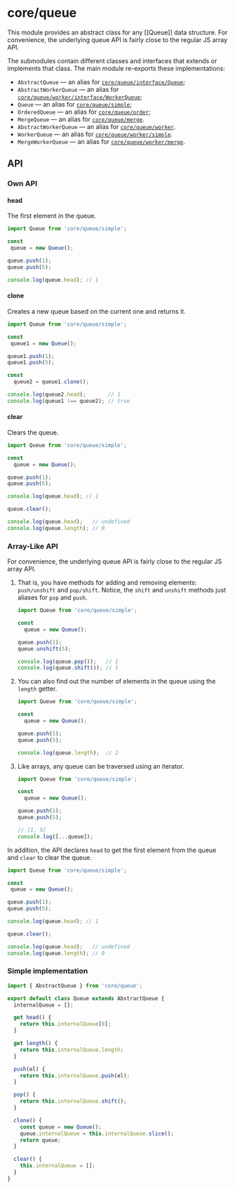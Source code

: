 # core/queue

This module provides an abstract class for any [[Queue]] data structure.
For convenience, the underlying queue API is fairly close to the regular JS array API.

The submodules contain different classes and interfaces that extends or implements that class.
The main module re-exports these implementations:

* `AbstractQueue` — an alias for [`core/queue/interface/Queue`](src_core_queue_interface.html);
* `AbstractWorkerQueue` — an alias for [`core/queue/worker/interface/WorkerQueue`](src_core_queue_worker_interface.html);
* `Queue` — an alias for [`core/queue/simple`](src_core_queue_simple.html);
* `OrderedQueue` — an alias for [`core/queue/order`](src_core_queue_order.html);
* `MergeQueue` — an alias for [`core/queue/merge`](src_core_queue_merge.html).
* `AbstractWorkerQueue` — an alias for [`core/queue/worker`](src_core_queue_worker.html).
* `WorkerQueue` — an alias for [`core/queue/worker/simple`](src_core_queue_worker_simple.html).
* `MergeWorkerQueue` — an alias for [`core/queue/worker/merge`](src_core_queue_worker_merge.html).

## API

### Own API

#### head

The first element in the queue.

```js
import Queue from 'core/queue/simple';

const
 queue = new Queue();

queue.push(1);
queue.push(5);

console.log(queue.head); // 1
```

#### clone

Creates a new queue based on the current one and returns it.

```js
import Queue from 'core/queue/simple';

const
 queue1 = new Queue();

queue1.push(1);
queue1.push(5);

const
  queue2 = queue1.clone();

console.log(queue2.head);       // 1
console.log(queue1 !== queue2); // true
```

#### clear

Clears the queue.

```js
import Queue from 'core/queue/simple';

const
  queue = new Queue();

queue.push(1);
queue.push(5);

console.log(queue.head); // 1

queue.clear();

console.log(queue.head);   // undefined
console.log(queue.length); // 0
```

### Array-Like API

For convenience, the underlying queue API is fairly close to the regular JS array API.

1. That is, you have methods for adding and removing elements: `push/unshift` and `pop/shift`.
   Notice, the `shift` and `unshift` methods just aliases for `pop` and `push`.

   ```js
   import Queue from 'core/queue/simple';

   const
     queue = new Queue();

   queue.push(1);
   queue.unshift(5);

   console.log(queue.pop());   // 1
   console.log(queue.shift()); // 5
   ```

2. You can also find out the number of elements in the queue using the `length` getter.

   ```js
   import Queue from 'core/queue/simple';

   const
     queue = new Queue();

   queue.push(1);
   queue.push(5);

   console.log(queue.length);  // 2
   ```

3. Like arrays, any queue can be traversed using an iterator.

   ```js
   import Queue from 'core/queue/simple';

   const
     queue = new Queue();

   queue.push(1);
   queue.push(5);

   // [1, 5]
   console.log([...queue]);
   ```

In addition, the API declares `head` to get the first element from the queue and `clear` to clear the queue.

```js
import Queue from 'core/queue/simple';

const
 queue = new Queue();

queue.push(1);
queue.push(5);

console.log(queue.head); // 1

queue.clear();

console.log(queue.head);   // undefined
console.log(queue.length); // 0
```

### Simple implementation

```js
import { AbstractQueue } from 'core/queue';

export default class Queue extends AbstractQueue {
  internalQueue = [];

  get head() {
    return this.internalQueue[0];
  }

  get length() {
    return this.internalQueue.length;
  }

  push(el) {
    return this.internalQueue.push(el);
  }

  pop() {
    return this.internalQueue.shift();
  }

  clone() {
    const queue = new Queue();
    queue.internalQueue = this.internalQueue.slice();
    return queue;
  }

  clear() {
    this.internalQueue = [];
  }
}
```
